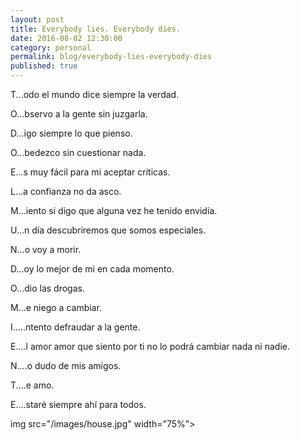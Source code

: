 ```yaml
---
layout: post
title: Everybody lies. Everybody dies.
date: 2016-08-02 12:30:00
category: personal
permalink: blog/everybody-lies-everybody-dies
published: true
---
```


T...odo el mundo dice siempre la verdad.

O...bservo a la gente sin juzgarla.

D...igo siempre lo que pienso.

O...bedezco sin cuestionar nada.


E...s muy fácil para mi aceptar críticas.

L...a confianza no da asco.


M...iento si digo que alguna vez he tenido envidia.

U...n día descubriremos que somos especiales.

N...o voy a morir.

D...oy lo mejor de mi en cada momento.

O...dio las drogas.


M...e niego a cambiar.

I.....ntento defraudar a la gente.

E....l amor amor que siento por ti no lo podrá cambiar nada ni nadie.

N....o dudo de mis amigos.

T....e amo.

E....staré siempre ahí para todos.


img src="/images/house.jpg" width="75%">


